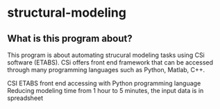 # structural-modeling

## What is this program about?
This program is about automating strucural modeling tasks using CSi software (ETABS).
CSi offers front end framework that can be accessed through many programming languages such as Python, Matlab, C++.

CSI ETABS front end accessing with Python programming language </br>
Reducing modeling time from 1 hour to 5 minutes, the input data is in spreadsheet
